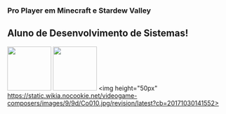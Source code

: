 ### Pro Player em Minecraft e Stardew Valley
## Aluno de Desenvolvimento de Sistemas!
<img height="100px" src="https://cdn.jsdelivr.net/gh/devicons/devicon/icons/canva/canva-original.svg" /> <img height="100px" src="https://cdn.jsdelivr.net/gh/devicons/devicon/icons/android/android-original.svg" />
<img height="50px" https://static.wikia.nocookie.net/videogame-composers/images/9/9d/Co010.jpg/revision/latest?cb=20171030141552>
